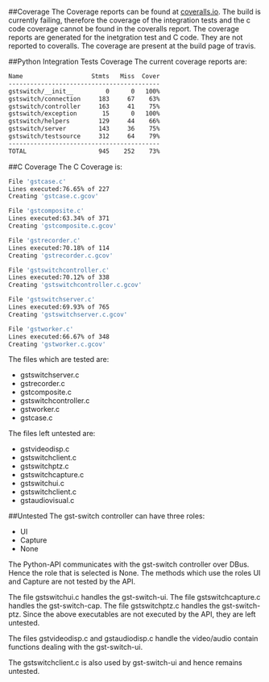 ##Coverage
The Coverage reports can be found at [coveralls.io](https://coveralls.io/r/hyades/gst-switch). The build is currently failing, therefore the coverage of the integration tests and the c code coverage cannot be found in the coveralls report. The coverage reports are generated for the inetgration test and C code. They are not reported to coveralls.
The coverage are present at the build page of travis.

##Python Integration Tests Coverage
The current coverage reports are:
```bash
Name                   Stmts   Miss  Cover
------------------------------------------
gstswitch/__init__         0      0   100%
gstswitch/connection     183     67    63%
gstswitch/controller     163     41    75%
gstswitch/exception       15      0   100%
gstswitch/helpers        129     44    66%
gstswitch/server         143     36    75%
gstswitch/testsource     312     64    79%
------------------------------------------
TOTAL                    945    252    73%
```

##C Coverage
The C Coverage is:
```bash
File 'gstcase.c'
Lines executed:76.65% of 227
Creating 'gstcase.c.gcov'

File 'gstcomposite.c'
Lines executed:63.34% of 371
Creating 'gstcomposite.c.gcov'

File 'gstrecorder.c'
Lines executed:70.18% of 114
Creating 'gstrecorder.c.gcov'

File 'gstswitchcontroller.c'
Lines executed:70.12% of 338
Creating 'gstswitchcontroller.c.gcov'

File 'gstswitchserver.c'
Lines executed:69.93% of 765
Creating 'gstswitchserver.c.gcov'

File 'gstworker.c'
Lines executed:66.67% of 348
Creating 'gstworker.c.gcov'
```

The files which are tested are:
* gstswitchserver.c
* gstrecorder.c
* gstcomposite.c
* gstswitchcontroller.c
* gstworker.c
* gstcase.c

The files left untested are:
* gstvideodisp.c
* gstswitchclient.c
* gstswitchptz.c
* gstswitchcapture.c
* gstswitchui.c
* gstswitchclient.c
* gstaudiovisual.c

##Untested
The gst-switch controller can have three roles:
* UI
* Capture
* None

The Python-API communicates with the gst-switch controller over DBus. Hence the role that is selected is None. The methods which use the roles UI and Capture are not tested by the API.

The file gstswitchui.c handles the gst-switch-ui.
The file gstswitchcapture.c handles the gst-switch-cap.
The file gstswitchptz.c handles the gst-switch-ptz.
Since the above executables are not executed by the API, they are left untested.

The files gstvideodisp.c and gstaudiodisp.c handle the video/audio contain functions dealing with the gst-switch-ui.

The gstswitchclient.c is also used by gst-switch-ui and hence remains untested.
